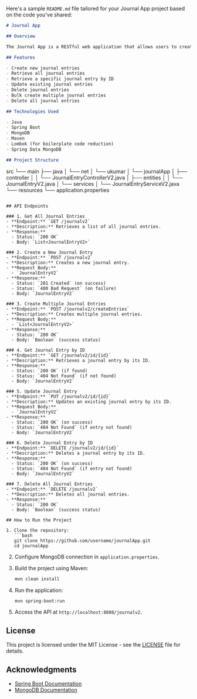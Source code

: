 Here's a sample `README.md` file tailored for your Journal App project based on the code you've shared:

```markdown
# Journal App

## Overview

The Journal App is a RESTful web application that allows users to create, manage, and delete journal entries. Built with Spring Boot, this application provides endpoints to interact with journal entries, enabling users to store their thoughts and experiences efficiently.

## Features

- Create new journal entries
- Retrieve all journal entries
- Retrieve a specific journal entry by ID
- Update existing journal entries
- Delete journal entries
- Bulk create multiple journal entries
- Delete all journal entries

## Technologies Used

- Java
- Spring Boot
- MongoDB
- Maven
- Lombok (for boilerplate code reduction)
- Spring Data MongoDB

## Project Structure

```
src
└── main
    ├── java
    │   └── net
    │       └── ukumar
    │           └── journalApp
    │               ├── controller
    │               │   └── JournalEntryControllerV2.java
    │               ├── entities
    │               │   └── JournalEntryV2.java
    │               └── services
    │                   └── JournalEntryServiceV2.java
    └── resources
        └── application.properties
```

## API Endpoints

### 1. Get All Journal Entries
- **Endpoint:** `GET /journalv2`
- **Description:** Retrieves a list of all journal entries.
- **Response:**
  - Status: `200 OK`
  - Body: `List<JournalEntryV2>`

### 2. Create a New Journal Entry
- **Endpoint:** `POST /journalv2`
- **Description:** Creates a new journal entry.
- **Request Body:**
  - `JournalEntryV2`
- **Response:**
  - Status: `201 Created` (on success)
  - Status: `400 Bad Request` (on failure)
  - Body: `JournalEntryV2`

### 3. Create Multiple Journal Entries
- **Endpoint:** `POST /journalv2/createEntries`
- **Description:** Creates multiple journal entries.
- **Request Body:**
  - `List<JournalEntryV2>`
- **Response:**
  - Status: `200 OK`
  - Body: `Boolean` (success status)

### 4. Get Journal Entry by ID
- **Endpoint:** `GET /journalv2/id/{id}`
- **Description:** Retrieves a journal entry by its ID.
- **Response:**
  - Status: `200 OK` (if found)
  - Status: `404 Not Found` (if not found)
  - Body: `JournalEntryV2`

### 5. Update Journal Entry
- **Endpoint:** `PUT /journalv2/id/{id}`
- **Description:** Updates an existing journal entry by its ID.
- **Request Body:**
  - `JournalEntryV2`
- **Response:**
  - Status: `200 OK` (on success)
  - Status: `404 Not Found` (if entry not found)
  - Body: `JournalEntryV2`

### 6. Delete Journal Entry by ID
- **Endpoint:** `DELETE /journalv2/id/{id}`
- **Description:** Deletes a journal entry by its ID.
- **Response:**
  - Status: `200 OK` (on success)
  - Status: `404 Not Found` (if entry not found)
  - Body: `JournalEntryV2`

### 7. Delete All Journal Entries
- **Endpoint:** `DELETE /journalv2`
- **Description:** Deletes all journal entries.
- **Response:**
  - Status: `200 OK`
  - Body: `Boolean` (success status)

## How to Run the Project

1. Clone the repository:
   ```bash
   git clone https://github.com/username/journalApp.git
   cd journalApp
   ```

2. Configure MongoDB connection in `application.properties`.

3. Build the project using Maven:
   ```bash
   mvn clean install
   ```

4. Run the application:
   ```bash
   mvn spring-boot:run
   ```

5. Access the API at `http://localhost:8080/journalv2`.

## License

This project is licensed under the MIT License - see the [LICENSE](LICENSE) file for details.

## Acknowledgments

- [Spring Boot Documentation](https://docs.spring.io/spring-boot/docs/current/reference/htmlsingle/)
- [MongoDB Documentation](https://docs.mongodb.com/)
```